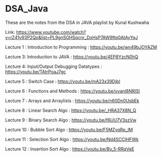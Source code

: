 # DSA_Java

These are the notes from the DSA in JAVA playlist by Kunal Kushwaha

Link:
https://www.youtube.com/watch?v=rZ41y93P2Qo&list=PL9gnSGHSqcnr_DxHsP7AW9ftq0AtAyYqJ

Lecture 1 : 
Introduction to Programming : https://youtu.be/wn49bJOYAZM

Lecture 3:
Introduction to JAVA : https://youtu.be/4EP8YzcN0hQ

Lecture 4:
Input/Output Debugging Datatypes : https://youtu.be/TAtrPoaJ7gc

Lecture 5 : 
Switch Case : https://youtu.be/mA23x39DjbI

Lecture 6 :
Functions and Methods : https://youtu.be/vvanI8NRlSI

Lecture 7 :
Arrays and Arraylists : https://youtu.be/n60Dn0UsbEk

Lecture 8 :
Linear Search Algo : https://youtu.be/_HRA37X8N_Q

Lecture 9 :
Binary Search Algo : https://youtu.be/f6UU7V3szVw

Lecture 10 :
Bubble Sort Algo : https://youtu.be/F5MZyqRp_IM

Lecture 11 :
Selection Sort Algo : https://youtu.be/Nd4SCCIHFWk

Lecture 12 :
Insertion Sort Algo : https://youtu.be/By_5-RRqVeE

